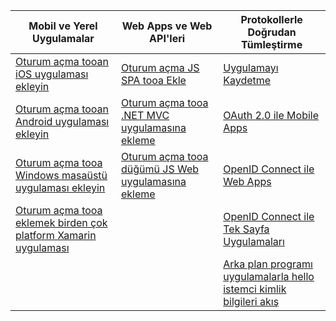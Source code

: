 | Mobil ve Yerel Uygulamalar | Web Apps ve Web API'leri | Protokollerle Doğrudan Tümleştirme |
| --- | --- | --- |
| [Oturum açma tooan iOS uygulaması ekleyin](../articles/active-directory/develop/GuidedSetups/active-directory-ios.md) | [Oturum açma JS SPA tooa Ekle](../articles/active-directory/develop/GuidedSetups/active-directory-javascriptspa.md) |[Uygulamayı Kaydetme](../articles/active-directory/develop/active-directory-v2-app-registration.md) | 
| [Oturum açma tooan Android uygulaması ekleyin](../articles/active-directory/develop/guidedsetups/active-directory-mobileanddesktopapp-android-intro.md) | [Oturum açma tooa .NET MVC uygulamasına ekleme](../articles/active-directory/develop/guidedsetups/active-directory-serversidewebapp-aspnetwebappowin-intro.md) |[OAuth 2.0 ile Mobile Apps](../articles/active-directory/develop/active-directory-v2-protocols-oauth-code.md) |
| [Oturum açma tooa Windows masaüstü uygulaması ekleyin](../articles/active-directory/develop/guidedsetups/active-directory-mobileanddesktopapp-windowsdesktop-intro.md) |[Oturum açma tooa düğümü JS Web uygulamasına ekleme](../articles/active-directory/develop/active-directory-v2-devquickstarts-node-web.md) |[OpenID Connect ile Web Apps](../articles/active-directory/develop/active-directory-v2-protocols-oidc.md) |
| [Oturum açma tooa eklemek birden çok platform Xamarin uygulaması](https://github.com/Azure-Samples/active-directory-xamarin-native-v2)|  |[OpenID Connect ile Tek Sayfa Uygulamaları](../articles/active-directory/develop/active-directory-v2-protocols-implicit.md) |
|  |  | [Arka plan programı uygulamalarla hello istemci kimlik bilgileri akış](../articles/active-directory/develop/active-directory-v2-protocols-oauth-client-creds.md) |
